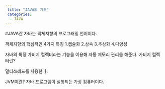 ```yaml
---
 title: "JAVA의 기초"
 categories:
  - JAVA
---
```

#JAVA란
자바는 객체지향의 프로그래밍 언어이다.

객체지향의 핵심적인 4가지 특징
1.캡슐화
2.상속
3.추상화
4.다양성


자바의 특징
가비지 컬렉터라는 기능을 이용해 자동 메모리 관리를 해준다.
가비지 컬렉터란?

멀티쓰레드를 사용한다. 


JVM이란?
자바 프로그램이 실행되는 가상 컴퓨터이다.
